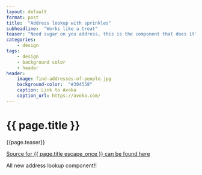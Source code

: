 ```yaml
---
layout: default
format: post
title:  "Address lookup with sprinkles"
subheadline:  "Works like a treat"
teaser: "Need sugar on you address, this is the component that does it"
categories:
    - design
tags:
    - design
    - background color
    - header
header:
    image: find-addresses-of-people.jpg
    background-color:  "#304558"
    caption: Link to Avoka
    caption_url: https://avoka.com/
---
```

<h1>{{ page.title }}</h1>

{{page.teaser}}

<p>
<a href="{{ site.url }}{{ site.baseurl }}{{ page.path }}">Source for {{ page.title escape_once }} can be found here</a>
</p>


<div class="alert-box radius alert">All new address lookup component!!</div>






